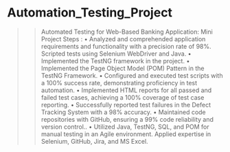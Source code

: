 # Automation_Testing_Project

>> Automated Testing for Web-Based Banking Application: Mini Project
>> Steps : 
• Analyzed and comprehended application requirements and functionality with a precision rate of
98%. Scripted tests using Selenium WebDriver and Java.
• Implemented the TestNG framework in the project.
• Implemented the Page Object Model (POM) Pattern in the TestNG Framework.
• Configured and executed test scripts with a 100% success rate, demonstrating proficiency in test
automation.
• Implemented HTML reports for all passed and failed test cases, achieving a 100% coverage of test
case reporting.
• Successfully reported test failures in the Defect Tracking System with a 98% accuracy.
• Maintained code repositories with GitHub, ensuring a 99% code reliability and version control..
• Utilized Java, TestNG, SQL, and POM for manual testing in an Agile environment. Applied expertise
in Selenium, GitHub, Jira, and MS Excel.
